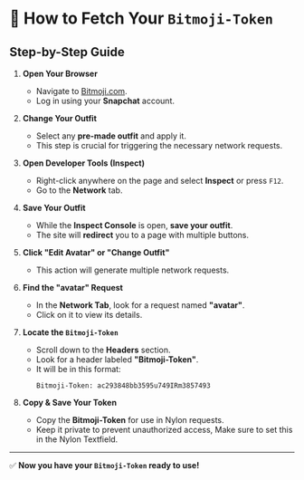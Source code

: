 # 📌 How to Fetch Your `Bitmoji-Token`

## Step-by-Step Guide  

1. **Open Your Browser**  
   - Navigate to [Bitmoji.com](https://www.bitmoji.com).  
   - Log in using your **Snapchat** account.  

2. **Change Your Outfit**  
   - Select any **pre-made outfit** and apply it.  
   - This step is crucial for triggering the necessary network requests.  

3. **Open Developer Tools (Inspect)**  
   - Right-click anywhere on the page and select **Inspect** or press `F12`.  
   - Go to the **Network** tab.  

4. **Save Your Outfit**  
   - While the **Inspect Console** is open, **save your outfit**.  
   - The site will **redirect** you to a page with multiple buttons.  

5. **Click "Edit Avatar" or "Change Outfit"**  
   - This action will generate multiple network requests.  

6. **Find the "avatar" Request**  
   - In the **Network Tab**, look for a request named **"avatar"**.  
   - Click on it to view its details.  

7. **Locate the `Bitmoji-Token`**  
   - Scroll down to the **Headers** section.  
   - Look for a header labeled **"Bitmoji-Token"**.  
   - It will be in this format:  
     ```plaintext
     Bitmoji-Token: ac293848bb3595u749IRm3857493
     ```  

8. **Copy & Save Your Token**  
   - Copy the **Bitmoji-Token** for use in Nylon requests.  
   - Keep it private to prevent unauthorized access, Make sure to set this in the Nylon Textfield.  

---

✅ **Now you have your `Bitmoji-Token` ready to use!**  
